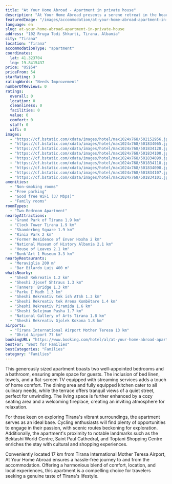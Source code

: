 ```yaml
---
title: "At Your Home Abroad - Apartment in private house"
description: "At Your Home Abroad presents a serene retreat in the heart of Tirana, offering a unique blend of local charm and modern comforts."
featuredImage: "/images/accommodation/at-your-home-abroad-apartment-in-private-house-502152956.jpg"
language: en
slug: at-your-home-abroad-apartment-in-private-house
address: "102 Rruga Todi Shkurti, Tirana, Albania"
city: "Tirana"
location: "Tirana"
accommodationType: "apartment"
coordinates:
  lat: 41.323704
  lng: 19.8415437
price: "US$54"
priceFrom: 54
starRating: 3
ratingWords: "Needs Improvement"
numberOfReviews: 0
ratings:
  overall: 0
  location: 0
  cleanliness: 0
  facilities: 0
  value: 0
  comfort: 0
  staff: 0
  wifi: 0
images:
  - "https://cf.bstatic.com/xdata/images/hotel/max1024x768/502152956.jpg?k=a85ede55843fe7bb5c12f5cf2aa7f085ffa124451a94d585724b617413835492&o=&hp=1"
  - "https://cf.bstatic.com/xdata/images/hotel/max1024x768/501834065.jpg?k=bcd81b72b4e0f44fb9a06afcdab351d9eeb2de4d8aea1ac267a7df5e3a655c47&o=&hp=1"
  - "https://cf.bstatic.com/xdata/images/hotel/max1024x768/501834128.jpg?k=2ffd55878a7458c81cc662f8ca6ad7d14bee879d7767816104ba705b186af10e&o=&hp=1"
  - "https://cf.bstatic.com/xdata/images/hotel/max1024x768/501834100.jpg?k=c28adcac036ba520778391f35ba6dc695ce231f9c81e164f3f8fe2f7712079b0&o=&hp=1"
  - "https://cf.bstatic.com/xdata/images/hotel/max1024x768/501834099.jpg?k=e80602d5125350fa92805bcf43e4f078845bdfb0e9aa537f6d0f7d9491885174&o=&hp=1"
  - "https://cf.bstatic.com/xdata/images/hotel/max1024x768/501834118.jpg?k=25abf2e780288312dbf51e823e6a62d52e7b17359050015359e6d44f35034877&o=&hp=1"
  - "https://cf.bstatic.com/xdata/images/hotel/max1024x768/501834098.jpg?k=dd092d338a2a39a7a40f351113d8c322e17dfd754ca18bf4c13136bef8b447b1&o=&hp=1"
  - "https://cf.bstatic.com/xdata/images/hotel/max1024x768/501834107.jpg?k=f6b118700b9c172c79cbd8d7c8aef96275fdbce4d59fab49ed81294f7e940bab&o=&hp=1"
  - "https://cf.bstatic.com/xdata/images/hotel/max1024x768/501834101.jpg?k=bcdcc649913d0f18ec51703ec055b89494f436264cd35f947812dc165ff74d0b&o=&hp=1"
amenities:
  - "Non-smoking rooms"
  - "Free parking"
  - "Good free WiFi (37 Mbps)"
  - "Family rooms"
roomTypes:
  - "Two-Bedroom Apartment"
nearbyAttractions:
  - "Grand Park of Tirana 1.9 km"
  - "Clock Tower Tirana 1.9 km"
  - "Skanderbeg Square 1.9 km"
  - "Rinia Park 2 km"
  - "Former Residence of Enver Hoxha 2 km"
  - "National Museum of History Albania 2.1 km"
  - "House of Leaves 2.1 km"
  - "Bunk'Art 1 Museum 3.3 km"
nearbyRestaurants:
  - "Meraviglia 200 m"
  - "Bar Bilardo Luis 400 m"
whatsNearby:
  - "Shesh Rekreativ 1.2 km"
  - "Sheshi Jjosef Shtraus 1.3 km"
  - "Tanners' Bridge 1.3 km"
  - "Parku I Madh 1.3 km"
  - "Sheshi Rekreativ tek ish ATSh 1.3 km"
  - "Sheshi Rekreativ tek Arena Kombëtare 1.4 km"
  - "Sheshi Rekreativ Piramida 1.6 km"
  - "Sheshi Sulejman Pasha 1.7 km"
  - "National Gallery of Arts Tirana 1.8 km"
  - "Sheshi Rekreativ Gjolek Kokona 1.8 km"
airports:
  - "Tirana International Airport Mother Teresa 13 km"
  - "Ohrid Airport 77 km"
bookingURL: "https://www.booking.com/hotel/al/at-your-home-abroad-apartment-in-private-house.en-gb.html?aid=8035640"
bestFor: "Best for Families"
bestCategories: "Families"
category: "Families"
---
```


This generously sized apartment boasts two well-appointed bedrooms and a bathroom, ensuring ample space for guests. The inclusion of bed linen, towels, and a flat-screen TV equipped with streaming services adds a touch of home comfort. The dining area and fully equipped kitchen cater to all culinary needs, while the terrace offers tranquil views of a quiet street, perfect for unwinding. The living space is further enhanced by a cozy seating area and a welcoming fireplace, creating an inviting atmosphere for relaxation.

For those keen on exploring Tirana's vibrant surroundings, the apartment serves as an ideal base. Cycling enthusiasts will find plenty of opportunities to engage in their passion, with scenic routes beckoning for exploration. Additionally, the apartment's proximity to notable landmarks such as the Bektashi World Centre, Saint Paul Cathedral, and Toptani Shopping Centre enriches the stay with cultural and shopping experiences.

Conveniently located 17 km from Tirana International Mother Teresa Airport, At Your Home Abroad ensures a hassle-free journey to and from the accommodation. Offering a harmonious blend of comfort, location, and local experiences, this apartment is a compelling choice for travelers seeking a genuine taste of Tirana's lifestyle.
